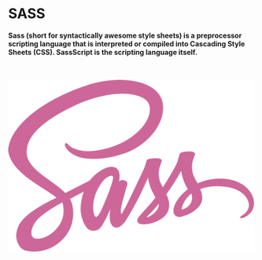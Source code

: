 # SASS
__Sass (short for syntactically awesome style sheets) is a preprocessor scripting language that is interpreted or compiled into Cascading Style Sheets (CSS). SassScript is the scripting language itself.__

<br>
<br>

<img src="Sass.png" alt="Sass Logo" height="350px" width="500px">
